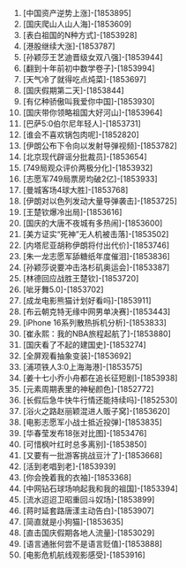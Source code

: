 
1. [中国资产逆势上涨]-[1853895]
1. [国庆爬山人山人海]-[1853609]
1. [表白祖国的N种方式]-[1853928]
1. [港股继续大涨]-[1853787]
1. [孙颖莎王艺迪晋级女双八强]-[1853944]
1. [翻到十年前初中数学卷子]-[1853994]
1. [天气冷了就得吃点炖菜]-[1853697]
1. [国庆假期第二天]-[1853844]
1. [有亿种骄傲叫我爱你中国]-[1853930]
1. [国庆带你领略祖国大好河山]-[1853964]
1. [巴萨5:0伯尔尼年轻人]-[1853731]
1. [谁会不喜欢锅包肉呢]-[1852820]
1. [伊朗公布下令向以发射导弹视频]-[1853782]
1. [北京现代辟谣分批裁员]-[1853654]
1. [749局观众评价两极分化]-[1853932]
1. [志愿军749局票房均破2亿]-[1853933]
1. [曼城客场4球大胜]-[1853768]
1. [伊朗对以色列发动大量导弹袭击]-[1853725]
1. [王楚钦爆冷出局]-[1853616]
1. [国庆的大唐不夜城有多热闹]-[1853600]
1. [美方证实“死神”无人机被击落]-[1853502]
1. [内塔尼亚胡称伊朗将付出代价]-[1853746]
1. [朱一龙志愿军舔糖纸年度催泪]-[1853836]
1. [孙颖莎说要冲击洛杉矶奥运会]-[1853387]
1. [林德回应战胜王楚钦]-[1853720]
1. [呲牙舞5.0]-[1853702]
1. [成龙电影熊猫计划好看吗]-[1853911]
1. [布云朝克特无缘中网男单决赛]-[1853443]
1. [iPhone 16系列散热拆机分析]-[1853833]
1. [崔永熙：我的NBA旅程起航了]-[1853880]
1. [国庆看了不起的建国史]-[1853274]
1. [全屏观看抽象变装]-[1853692]
1. [浦项铁人3:0上海海港]-[1853575]
1. [姜十七小乔小舟都在追长征短剧]-[1853938]
1. [元素周期表里的神秘颜色]-[1852772]
1. [长假后急牛快牛行情还能持续吗]-[1852530]
1. [浴火之路赵丽颖混进人贩子窝]-[1853620]
1. [电影志愿军小战士抵近投弹]-[1853835]
1. [华春莹发布18张对比图]-[1853476]
1. [可惜枫叶红时总多离别]-[1853850]
1. [又要有一批游客挑战豆汁了]-[1853668]
1. [活到老唱到老]-[1853939]
1. [你会挽着我的衣袖]-[1853368]
1. [中网钻石球场响起我和我的祖国]-[1853394]
1. [流水迢迢卫昭重回斗奴场]-[1853899]
1. [蒋时延套路唐漾主动告白]-[1853907]
1. [简直就是小狗猫]-[1853635]
1. [直击国庆假期各地人流量]-[1853029]
1. [语言通胀何尝不是语言贬值]-[1853888]
1. [电影危机航线观影感受]-[1853916]